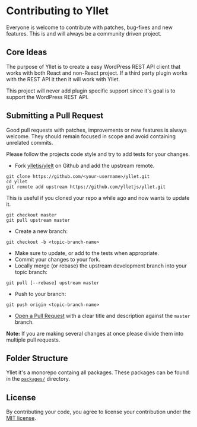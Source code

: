 # Contributing to Yllet

Everyone is welcome to contribute with patches, bug-fixes and new features. This is and will always be a community driven project.

## Core Ideas

The purpose of Yllet is to create a easy WordPress REST API client that works with both React and non-React project. If a third party plugin works with the REST API it then it will work with Yllet.

This project will never add plugin specific support since it's goal is to support the WordPress REST API.

## Submitting a Pull Request

Good pull requests with patches, improvements or new features is always welcome. They should remain focused in scope and avoid containing unrelated commits.

Please follow the projects code style and try to add tests for your changes.

* Fork [ylletjs/ylelt](https://github.com/ylletjs/yllet) on Github and add the upstream remote.

```
git clone https://github.com/<your-username>/yllet.git
cd yllet
git remote add upstream https://github.com/ylletjs/yllet.git
```

This is useful if you cloned your repo a while ago and now wants to update it.

```
git checkout master
git pull upstream master
```

* Create a new branch:

```
git checkout -b <topic-branch-name>
```

* Make sure to update, or add to the tests when appropriate.
* Commit your changes to your fork.
* Locally merge (or rebase) the upstream development branch into your topic branch:

```
git pull [--rebase] upstream master
```

* Push to your branch:

```
git push origin <topic-branch-name>
```

* [Open a Pull Request](https://help.github.com/articles/using-pull-requests/) with a clear title and description against the `master` branch.

**Note:**
If you are making several changes at once please divide them into multiple pull requests.

## Folder Structure

Yllet it's a monorepo containg all packages. These packages can be found in the [`packages/`](https://github.com/ylletjs/yllet/tree/master/packages) directory.

## License

By contributing your code, you agree to license your contribution under the [MIT license](https://github.com/ylletjs/yllet/blob/master/LICENSE).
